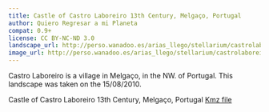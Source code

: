 ```yaml
---
title: Castle of Castro Laboreiro 13th Century, Melgaço, Portugal
author: Quiero Regresar a mi Planeta
compat: 0.9+
license: CC BY-NC-ND 3.0
landscape_url: http://perso.wanadoo.es/arias_llego/stellarium/castrolaboreiro/castrolaboreiro.zip
image_url: http://perso.wanadoo.es/arias_llego/stellarium/castrolaboreiro/Thumbnail.png
---
```

Castro Laboreiro is a village in Melgaço, in the NW. of Portugal. This landscape was taken on the 15/08/2010.

Castle of Castro Laboreiro 13th Century, Melgaço, Portugal <a href="http://perso.wanadoo.es/arias_llego/stellarium/castrolaboreiro/Castle_of_Castro_Laboreiro.kmz">Kmz file</a>